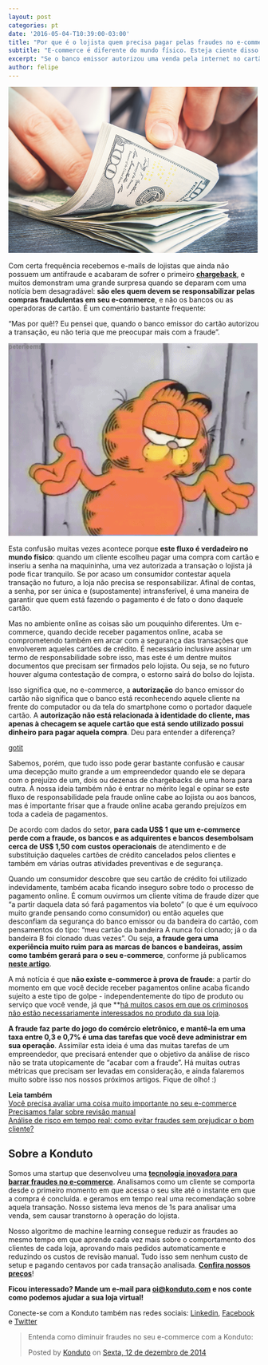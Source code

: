```yaml
---
layout: post
categories: pt
date: '2016-05-04-T10:39:00-03:00'
title: "Por que é o lojista quem precisa pagar pelas fraudes no e-commerce?"
subtitle: "E-commerce é diferente do mundo físico. Esteja ciente disso para não se surpreender no futuro"
excerpt: "Se o banco emissor autorizou uma venda pela internet no cartão, por que é o lojista quem deve pagar em caso de fraude?"
author: felipe
---
```


![cash](/images/260404-cash.png)

Com certa frequência recebemos e-mails de lojistas que ainda não possuem um antifraude e acabaram de sofrer o primeiro **[chargeback](http://blog.konduto.com/pt/2014/09/o-que-fazer-quando-recebe-o-primeiro-chargeback/?utm_source=konduto&utm_medium=blog&utm_campaign=conteudo-cbfault)**, e muitos demonstram uma grande surpresa quando se deparam com uma notícia bem desagradável: **são eles quem devem se responsabilizar pelas compras fraudulentas em seu e-commerce**, e não os bancos ou as operadoras de cartão. É um comentário bastante frequente: 

“Mas por quê!? Eu pensei que, quando o banco emissor do cartão autorizou a transação, eu não teria que me preocupar mais com a fraude”. 

![idk](/images/260404-idk.gif)

Esta confusão muitas vezes acontece porque **este fluxo é verdadeiro no mundo físico**: quando um cliente escolheu pagar uma compra com cartão e inseriu a senha na maquininha, uma vez autorizada a transação o lojista já pode ficar tranquilo. Se por acaso um consumidor contestar aquela transação no futuro, a loja não precisa se responsabilizar. Afinal de contas, a senha, por ser única e (supostamente) intransferível, é uma maneira de garantir que quem está fazendo o pagamento é de fato o dono daquele cartão. 

Mas no ambiente online as coisas são um pouquinho diferentes. Um e-commerce, quando decide receber pagamentos online, acaba se comprometendo também em arcar com a segurança das transações que envolverem aqueles cartões de crédito. É necessário inclusive assinar um termo de responsabilidade sobre isso, mas este é um dentre muitos documentos que precisam ser firmados pelo lojista. Ou seja, se no futuro houver alguma contestação de compra, o estorno sairá do bolso do lojista. 

Isso significa que, no e-commerce, a **autorização** do banco emissor do cartão não significa que o banco está reconhecendo aquele cliente na frente do computador ou da tela do smartphone como o portador daquele cartão. A **autorização não está relacionada à identidade do cliente, mas apenas à checagem se aquele cartão que está sendo utilizado possui dinheiro para pagar aquela compra**. Deu para entender a diferença?

[gotit](/images/260404-gotit.gif)

Sabemos, porém, que tudo isso pode gerar bastante confusão e causar uma decepção muito grande a um empreendedor quando ele se depara com o prejuízo de um, dois ou dezenas de chargebacks de uma hora para outra. A nossa ideia também não é entrar no mérito legal e opinar se este fluxo de responsabilidade pela fraude online cabe ao lojista ou aos bancos, mas é importante frisar que a fraude online acaba gerando prejuízos em toda a cadeia de pagamentos. 

De acordo com dados do setor, **para cada US$ 1 que um e-commerce perde com a fraude, os bancos e as adquirentes e bancos desembolsam cerca de US$ 1,50 com custos operacionais** de atendimento e de substituição daqueles cartões de crédito cancelados pelos clientes e também em várias outras atividades preventivas e de segurança. 

Quando um consumidor descobre que seu cartão de crédito foi utilizado indevidamente, também acaba ficando inseguro sobre todo o processo de pagamento online. É comum ouvirmos um cliente vítima de fraude dizer que “a partir daquela data só fará pagamentos via boleto” (o que é um equívoco muito grande pensando como consumidor) ou então aqueles que desconfiam da segurança do banco emissor ou da bandeira do cartão, com pensamentos do tipo: “meu cartão da bandeira A nunca foi clonado; já o da bandeira B foi clonado duas vezes”. Ou seja, **a fraude gera uma experiência muito ruim para as marcas de bancos e bandeiras, assim como também gerará para o seu e-commerce**, conforme já publicamos **[neste artigo](http://blog.konduto.com/pt/2016/03/5-problemas-fraude-alem-chargeback/?utm_source=konduto&utm_medium=blog&utm_campaign=conteudo-cbfault)**. 

A má notícia é que **não existe e-commerce à prova de fraude**: a partir do momento em que você decide receber pagamentos online acaba ficando sujeito a este tipo de golpe - independentemente do tipo de produto ou serviço que você vende, já que **[há muitos casos em que os criminosos não estão necessariamente interessados no produto da sua loja](http://blog.konduto.com/pt/2016/02/fraude-bizarra-kohls-eua/?utm_source=konduto&utm_medium=blog&utm_campaign=conteudo-cbfault). 

**A fraude faz parte do jogo do comércio eletrônico, e mantê-la em uma taxa entre 0,3 e 0,7% é uma das tarefas que você deve administrar em sua operação**. Assimilar esta ideia é uma das muitas tarefas de um empreendedor, que precisará entender que o objetivo da análise de risco não se trata utopicamente de “acabar com a fraude”. Há muitas outras métricas que precisam ser levadas em consideração, e ainda falaremos muito sobre isso nos nossos próximos artigos. Fique de olho! :) 

**Leia também**  
[Você precisa avaliar uma coisa muito importante no seu e-commerce](https://blog.konduto.com/pt/2016/01/avaliacao-importante-ecommerce/?utm_source=konduto&utm_medium=blog&utm_campaign=conteudo)  
[Precisamos falar sobre revisão manual](https://blog.konduto.com/pt/2016/02/precisamos-falar-sobre-revisao-manual/?utm_source=konduto&utm_medium=blog&utm_campaign=conteudo)  
[Análise de risco em tempo real: como evitar fraudes sem prejudicar o bom cliente?](https://blog.konduto.com/pt/2015/12/analise-tempo-real-fraude-x-delivery-o-que-fazer/?utm_source=konduto&utm_medium=blog&utm_campaign=conteudo)

## Sobre a Konduto

Somos uma startup que desenvolveu uma **[tecnologia inovadora para barrar fraudes no e-commerce](http://konduto.com/?utm_source=konduto&utm_medium=blog&utm_campaign=conteudo-cbfault)**. Analisamos como um cliente se comporta desde o primeiro momento em que acessa o seu site até o instante em que a compra é concluída. e geramos em tempo real uma recomendação sobre aquela transação. Nosso sistema leva menos de 1s para analisar uma venda, sem causar transtorno à operação do lojista.

Nosso algoritmo de machine learning consegue reduzir as fraudes ao mesmo tempo em que aprende cada vez mais sobre o comportamento dos clientes de cada loja, aprovando mais pedidos automaticamente e reduzindo os custos de revisão manual. Tudo isso sem nenhum custo de setup e pagando centavos por cada transação analisada. **[Confira nossos preços](http://konduto.com/pt/pricing/?utm_source=konduto&utm_medium=blog&utm_campaign=conteudo-cbfault)**! 

**Ficou interessado? Mande um e-mail para [oi@konduto.com](mailto:oi@konduto.com) e nos conte como podemos ajudar a sua loja virtual!**

Conecte-se com a Konduto também nas redes sociais: [Linkedin](https://www.linkedin.com/company/konduto), [Facebook](https://www.facebook.com/konduto) e [Twitter](https://twitter.com/KondutoBR)  

<div id="fb-root"></div><script>(function(d, s, id) {  var js, fjs = d.getElementsByTagName(s)[0];  if (d.getElementById(id)) return;  js = d.createElement(s); js.id = id;  js.src = "//connect.facebook.net/pt_BR/sdk.js#xfbml=1&version=v2.3";  fjs.parentNode.insertBefore(js, fjs);}(document, 'script', 'facebook-jssdk'));</script><div class="fb-post" data-href="https://www.facebook.com/konduto/videos/613187352119217/" data-width="650"><div class="fb-xfbml-parse-ignore"><blockquote cite="https://www.facebook.com/konduto/videos/613187352119217/"><p>Entenda como diminuir fraudes no seu e-commerce com a Konduto:</p>Posted by <a href="https://www.facebook.com/konduto/">Konduto</a> on&nbsp;<a href="https://www.facebook.com/konduto/videos/613187352119217/">Sexta, 12 de dezembro de 2014</a></blockquote></div></div>

